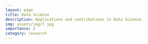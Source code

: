 ```yaml
---
layout: page
title: Data Science
description: Applications and contributions in Data Science. 
img: assets/img/7.jpg
importance: 2
category: research
---
```


